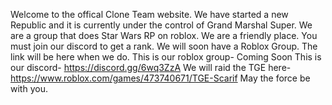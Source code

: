 Welcome to the offical Clone Team website.
We have started a new Republic and it is currently under the control of Grand Marshal Super.
We are a group that does Star Wars RP on roblox.
We are a friendly place.
You must join our discord to get a rank. We will soon have a Roblox Group. The link will be here when we do.
This is our roblox group- Coming Soon
This is our discord- https://discord.gg/6wq3ZzA
We will raid the TGE here- https://www.roblox.com/games/473740671/TGE-Scarif
May the force be with you.
